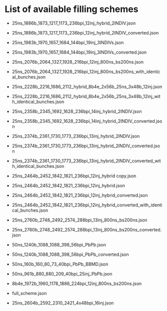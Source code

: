 # List of available filling schemes

- 25ns_1886b_1873_1217_1173_236bpi_12inj_hybrid_2INDIV.json

- 25ns_1886b_1873_1217_1173_236bpi_12inj_hybrid_2INDIV_converted.json

- 25ns_1983b_1970_1657_1684_144bpi_19inj_3INDIVs.json

- 25ns_1983b_1970_1657_1684_144bpi_19inj_3INDIVs_converted.json

- 25ns_2076b_2064_1327_1928_216bpi_12inj_800ns_bs200ns.json

- 25ns_2076b_2064_1327_1928_216bpi_12inj_800ns_bs200ns_with_identical_bunches.json

- 25ns_2228b_2216_1686_2112_hybrid_8b4e_2x56b_25ns_3x48b_12inj.json

- 25ns_2228b_2216_1686_2112_hybrid_8b4e_2x56b_25ns_3x48b_12inj_with_identical_bunches.json

- 25ns_2358b_2345_1692_1628_236bpi_14inj_hybrid_2INDIV.json

- 25ns_2358b_2345_1692_1628_236bpi_14inj_hybrid_2INDIV_converted.json

- 25ns_2374b_2361_1730_1773_236bpi_13inj_hybrid_2INDIV.json

- 25ns_2374b_2361_1730_1773_236bpi_13inj_hybrid_2INDIV_converted.json

- 25ns_2374b_2361_1730_1773_236bpi_13inj_hybrid_2INDIV_converted_with_identical_bunches.json

- 25ns_2464b_2452_1842_1821_236bpi_12inj_hybrid copy.json

- 25ns_2464b_2452_1842_1821_236bpi_12inj_hybrid.json

- 25ns_2464b_2452_1842_1821_236bpi_12inj_hybrid_converted.json

- 25ns_2464b_2452_1842_1821_236bpi_12inj_hybrid_converted_with_identical_bunches.json

- 25ns_2760b_2748_2492_2574_288bpi_13inj_800ns_bs200ns.json

- 25ns_2760b_2748_2492_2574_288bpi_13inj_800ns_bs200ns_converted.json

- 50ns_1240b_1088_1088_398_56bpi_PbPb.json

- 50ns_1240b_1088_1088_398_56bpi_PbPb_converted.json

- 50ns_160b_160_80_73_40bpi_PbPb_BBMD.json

- 50ns_961b_880_880_209_40bpi_25inj_PbPb.json

- 8b4e_1972b_1960_1178_1886_224bpi_12inj_800ns_bs200ns.json

- full_scheme.json

- 25ns_2604b_2592_2310_2421_4x48bpi_16inj.json

